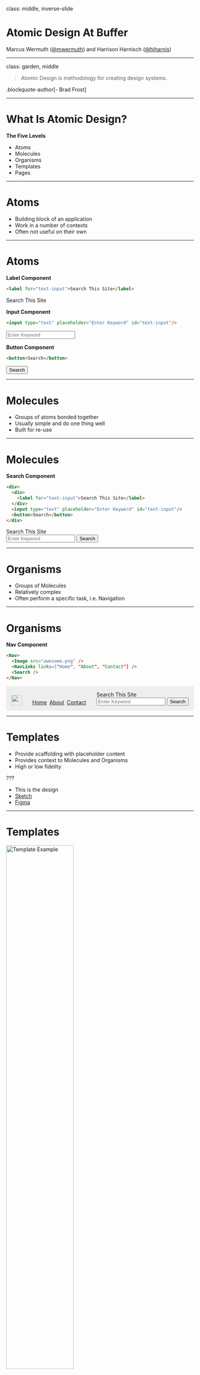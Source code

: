 class: middle, inverse-slide

# Atomic Design At Buffer
Marcus Wermuth ([@mwermuth](https://twitter.com/mwermuth)) and Harrison Harnisch ([@hjharnis](https://twitter.com/hjharnis))

---

class: garden, middle

> Atomic Design is methodology for creating design systems.

.blockquote-author[\- Brad Frost]

---

# What Is Atomic Design?

**The Five Levels**

- Atoms
- Molecules
- Organisms
- Templates
- Pages

---

# Atoms

- Building block of an application
- Work in a number of contexts
- Often not useful on their own

---

# Atoms

**Label Component**

```html
<label for="text-input">Search This Site</label>
```

<label for="text-input">Search This Site</label>

**Input Component**

```html
<input type="text" placeholder="Enter Keyword" id="text-input"/>
```

<input type="text" placeholder="Enter Keyword" id="text-input"/>

**Button Component**

```html
<button>Search</button>
```

<button>Search</button>

---

# Molecules

- Groups of atoms bonded together
- Usually simple and do one thing well
- Built for re-use

---

# Molecules

**Search Component**

```html
<div>
  <div>
    <label for="text-input">Search This Site</label>
  </div>
  <input type="text" placeholder="Enter Keyword" id="text-input"/>
  <button>Search</button>
</div>
```

<div>
  <div>
    <label for="text-input">Search This Site</label>
  </div>
  <input type="text" placeholder="Enter Keyword" id="text-input"/>
  <button>Search</button>
</div>

---

# Organisms

- Groups of Molecules
- Relatively complex
- Often perform a specific task, i.e. Navigation

---

# Organisms

**Nav Component**

```html
<Nav>
  <Image src="awesome.png" />
  <NavLinks links=["Home", "About", "Contact"] />
  <Search />
</Nav>
```

<nav style="display: flex; background: #eee; align-items: bottom; align-items: flex-end; padding: 1em;">
  <img src="/images/AtomicDesign/AwesomeFace.png" style="height: 2em; width: 2em;" />
  <ul style="display: flex; list-style: none; padding: 0; margin: 0; flex-grow: 1;">
    <li style="margin-left: 2em;"><a href="#">Home</a></li>
    <li style="margin-left: 0.5em;"><a href="#">About</a></li>
    <li style="margin-left: 0.5em;"><a href="#">Contact</a></li>
  </ul>
  <div>
    <div>
      <label for="text-input">Search This Site</label>
    </div>
    <input type="text" placeholder="Enter Keyword" id="text-input"/>
    <button>Search</button>
  </div>
</nav>

---

# Templates

- Provide scaffolding with placeholder content
- Provides context to Molecules and Organisms
- High or low fidelity

???
- This is the design
- [Sketch](https://sketchapp.com/)
- [Figma](https://figma.com)

---

# Templates

<img src="/images/AtomicDesign/TemplateExample.png" alt="Template Example" width="60%" />

---

# Page

- A Template populated with real content
- All Atoms and Molecules can be viewed in context
- Variations of inputs can be tested here

---

# Page

<img src="/images/AtomicDesign/PageExample.png" alt="Page Example" width="60%" />

---

# Atomic Design At Buffer

---

# Demo (Android)

---

# Atomic Design For The Web

???

invert colors on this slide

---

# Atomic Design For The Web

- React components
- We conform to the concepts around atoms, molecules and pages
- Templates are a fuzzy area

???

- everything is technically a template with React

---

# Buffer Web - Atoms

- Buffer Components
- Work in many different contexts

<img src="/images/AtomicDesign/BufferComponents.png" alt="Buffer Components" width="20%" />

???

- the atoms
- stateless and functional
- show a quick demo of buffer components

---

# Buffer Web - Molecules

- Buffer Web Components
- Made up of Buffer Components

<img src="/images/AtomicDesign/BufferWebComponents.png" alt="Buffer Web Components" width="40%" />

???

- the molecules
- stateless and functional
- show a quick demo of buffer web components

---

# Buffer Web - Pages

- Made up of Molecules
- Sometimes need to use an Atom directly (labels are common)

???

- show a quick demo of the colab tool (or TODO: screenshot)

---

# Atom / Molecule / Page Flow

<img src="/images/AtomicDesign/AtomsMoleculesPages.png" alt="Buffer Pages" width="60%" />

???

- page is where we manage state
- page is where we compose molecules and atoms
- do a quick demo of changing button color (if time)

---

# Questions
